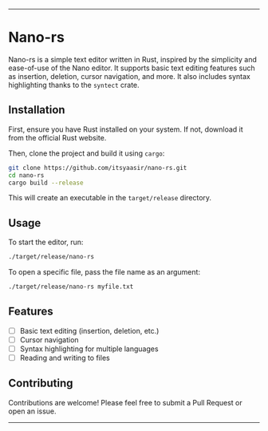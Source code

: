 
---

# Nano-rs

Nano-rs is a simple text editor written in Rust, inspired by the simplicity and ease-of-use of the Nano editor. It supports basic text editing features such as insertion, deletion, cursor navigation, and more. It also includes syntax highlighting thanks to the `syntect` crate.

## Installation

First, ensure you have Rust installed on your system. If not, download it from the official Rust website.

Then, clone the project and build it using `cargo`:

```bash
git clone https://github.com/itsyaasir/nano-rs.git
cd nano-rs
cargo build --release
```

This will create an executable in the `target/release` directory.

## Usage

To start the editor, run:

```bash
./target/release/nano-rs
```

To open a specific file, pass the file name as an argument:

```bash
./target/release/nano-rs myfile.txt
```

## Features

- [ ] Basic text editing (insertion, deletion, etc.)
- [ ] Cursor navigation
- [ ] Syntax highlighting for multiple languages
- [ ] Reading and writing to files

## Contributing

Contributions are welcome! Please feel free to submit a Pull Request or open an issue.

---
